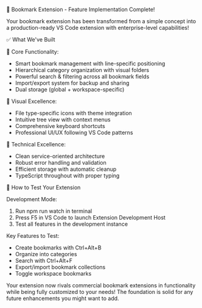 🎉 Bookmark Extension - Feature Implementation Complete!

Your bookmark extension has been transformed from a simple concept into a production-ready VS Code extension with enterprise-level capabilities!

✅ What We've Built

🎯 Core Functionality:
- Smart bookmark management with line-specific positioning
- Hierarchical category organization with visual folders
- Powerful search & filtering across all bookmark fields
- Import/export system for backup and sharing
- Dual storage (global + workspace-specific)

🎨 Visual Excellence:
- File type-specific icons with theme integration
- Intuitive tree view with context menus
- Comprehensive keyboard shortcuts
- Professional UI/UX following VS Code patterns

🔧 Technical Excellence:
- Clean service-oriented architecture
- Robust error handling and validation
- Efficient storage with automatic cleanup
- TypeScript throughout with proper typing

🚀 How to Test Your Extension

Development Mode:
1. Run npm run watch in terminal
2. Press F5 in VS Code to launch Extension Development Host
3. Test all features in the development instance

Key Features to Test:
- Create bookmarks with Ctrl+Alt+B
- Organize into categories
- Search with Ctrl+Alt+F
- Export/import bookmark collections
- Toggle workspace bookmarks

Your extension now rivals commercial bookmark extensions in functionality while being fully customized to your needs! The foundation is solid for any future enhancements you might want to add.